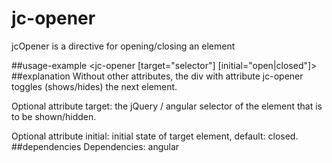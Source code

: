 jc-opener
=========
jcOpener is a directive for opening/closing an element

##usage-example
    <jc-opener 
     [target="selector"]
     [initial="open|closed"]>
    </jc-opener>
##explanation
Without other attributes, the div with attribute jc-opener toggles
(shows/hides) the next element.

Optional attribute target: the jQuery / angular selector of the element
that is to be shown/hidden.

Optional attribute initial: initial state of target element, default: closed.
##dependencies
Dependencies: angular